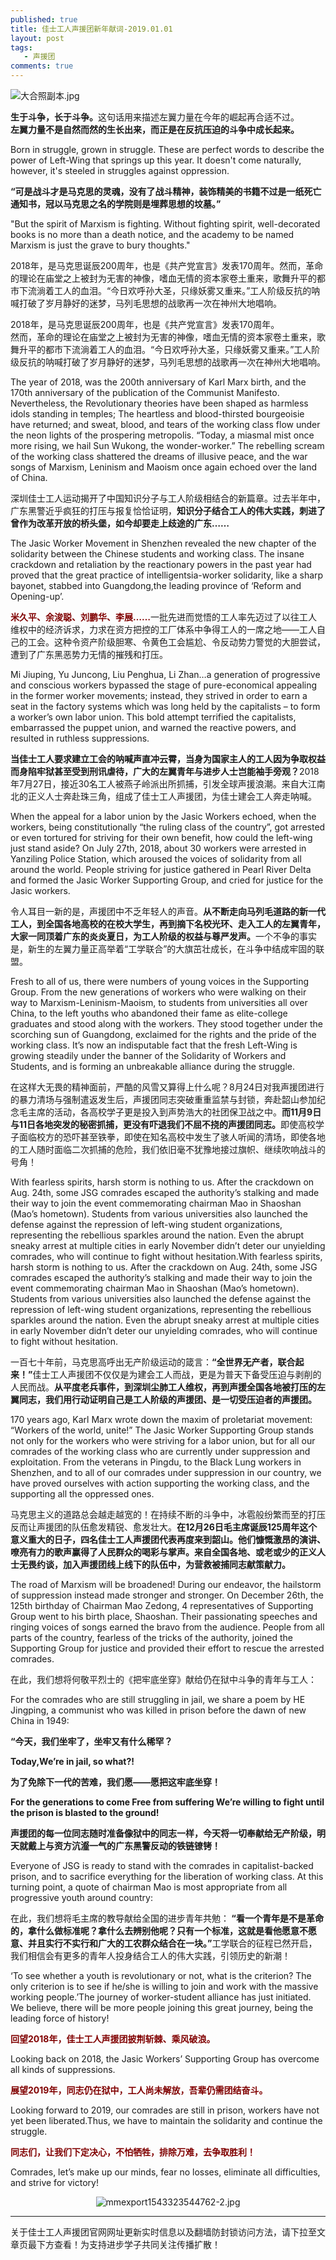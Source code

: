 ```yaml
---
published: true
title: 佳士工人声援团新年献词-2019.01.01
layout: post
tags:
   - 声援团
comments: true
---
```


<img src="https://i.loli.net/2019/01/01/5c2b51b16db53.jpg" alt="大合照副本.jpg" title="大合照副本.jpg" />

<p><strong>生于斗争，长于斗争。</strong>这句话用来描述左翼力量在今年的崛起再合适不过。<br />
<strong>左翼力量不是自然而然的生长出来，而正是在反抗压迫的斗争中成长起来。</strong></p>Born in struggle, grown in struggle. These are perfect words to describe the power of Left-Wing that springs up this year. It doesn't come naturally, however, it's steeled in struggles against oppression.


<p><strong>“可是战斗才是马克思的灵魂，没有了战斗精神，装饰精美的书籍不过是一纸死亡通知书，冠以马克思之名的学院则是埋葬思想的坟墓。”</strong></p>
"But the spirit of Marxism is fighting. Without fighting spirit, well-decorated books is no more than a death notice, and the academy to be named Marxism is just the grave to bury thoughts."


<p>2018年，是马克思诞辰200周年，也是《共产党宣言》发表170周年。然而，革命的理论在庙堂之上被封为无害的神像，嗜血无情的资本家卷土重来，歌舞升平的都市下流淌着工人的血泪。“今日欢呼孙大圣，只缘妖雾又重来。”工人阶级反抗的呐喊打破了岁月静好的迷梦，马列毛思想的战歌再一次在神州大地唱响。

<p>2018年，是马克思诞辰200周年，也是《共产党宣言》发表170周年。<br />然而，革命的理论在庙堂之上被封为无害的神像，嗜血无情的资本家卷土重来，歌舞升平的都市下流淌着工人的血泪。“今日欢呼孙大圣，只缘妖雾又重来。”工人阶级反抗的呐喊打破了岁月静好的迷梦，马列毛思想的战歌再一次在神州大地唱响。</p>

The year of 2018, was the 200th anniversary of Karl Marx birth, and the 170th anniversary of the publication of the Communist Manifesto. Nevertheless, the Revolutionary theories have been shaped as harmless idols standing in temples; The heartless and blood-thirsted bourgeoisie have returned; and sweat, blood, and tears of the working class flow under the neon lights of the prospering metropolis. “Today, a miasmal mist once more rising, we hail Sun Wukong, the wonder-worker.” The rebelling scream of the working class shattered the dreams of illusive peace, and the war songs of Marxism, Leninism and Maoism once again echoed over the land of China.


<p>深圳佳士工人运动揭开了中国知识分子与工人阶级相结合的新篇章。过去半年中，广东黑警近乎疯狂的打压与报复恰恰证明，<strong>知识分子结合工人的伟大实践，刺进了曾作为改革开放的桥头堡，如今却要走上歧途的广东……</strong></p>

   
The Jasic Worker Movement in Shenzhen revealed the new chapter of the solidarity between the Chinese students and working class. The insane crackdown and retaliation by the reactionary powers in the past year had proved that the great practice of intelligentsia-worker solidarity, like a sharp bayonet, stabbed into Guangdong,the leading province of ‘Reform and Opening-up’.

<p><span style="color:#800000;"><strong>米久平、余浚聪、刘鹏华、李展……</strong></span>一批先进而觉悟的工人率先迈过了以往工人维权中的经济诉求，力求在资方把控的工厂体系中争得工人的一席之地——工人自己的工会。这种令资产阶级胆寒、令黄色工会尴尬、令反动势力警觉的大胆尝试，遭到了广东黑恶势力无情的摧残和打压。<br />

Mi Jiuping, Yu Juncong, Liu Penghua, Li Zhan…a generation of progressive and conscious workers bypassed the stage of pure-economical appealing in the former worker movements; instead, they strived in order to earn a seat in the factory systems which was long held by the capitalists – to form a worker’s own labor union. This bold attempt terrified the capitalists, embarrassed the puppet union, and warned the reactive powers, and resulted in ruthless suppressions.

<strong>当佳士工人要求建立工会的呐喊声直冲云霄，当身为国家主人的工人因为争取权益而身陷牢狱甚至受到刑讯虐待，广大的左翼青年与进步人士岂能袖手旁观？</strong>2018年7月27日，接近30名工人被燕子岭派出所抓捕，引发全球声援浪潮。来自大江南北的正义人士奔赴珠三角，组成了佳士工人声援团，为佳士建会工人奔走呐喊。</p>

When the appeal for a labor union by the Jasic Workers echoed, when the workers, being constitutionally “the ruling class of the country”, got arrested or even tortured for striving for their own benefit, how could the left-wing just stand aside? On July 27th, 2018, about 30 workers were arrested in Yanziling Police Station, which aroused the voices of solidarity from all around the world. People striving for justice gathered in Pearl River Delta and formed the Jasic Worker Supporting Group, and cried for justice for the Jasic workers.

<p>令人耳目一新的是，声援团中不乏年轻人的声音。<strong>从不断走向马列毛道路的新一代工人，到全国各地高校的在校大学生，再到摘下名校光环、走入工人的左翼青年，大家一同顶着广东的炎炎夏日，为工人阶级的权益与尊严发声。</strong>一个不争的事实是，新生的左翼力量正高举着“工学联合”的大旗茁壮成长，在斗争中结成牢固的联盟。</p>

Fresh to all of us, there were numbers of young voices in the Supporting Group. From the new generations of workers who were walking on their way to Marxism-Leninism-Maoism, to students from universities all over China, to the left youths who abandoned their fame as elite-college graduates and stood along with the workers. They stood together under the scorching sun of Guangdong, exclaimed for the rights and the pride of the working class. It’s now an indisputable fact that the fresh Left-Wing is growing steadily under the banner of the Solidarity of Workers and Students, and is forming an unbreakable alliance during the struggle.

<p>在这样大无畏的精神面前，严酷的风雪又算得上什么呢？8月24日对我声援团进行的暴力清场与强制遣返发生后，声援团同志突破重重监禁与封锁，奔赴韶山参加纪念毛主席的活动，各高校学子更是投入到声势浩大的社团保卫战之中。<strong>而11月9日与11日各地突发的秘密抓捕，更没有吓退我们不屈不挠的声援团同志。</strong>即使高校学子面临校方的恐吓甚至铁拳，即使在知名高校中发生了骇人听闻的清场，即使各地的工人随时面临二次抓捕的危险，我们依旧毫不犹豫地接过旗帜、继续吹响战斗的号角！</p>

With fearless spirits, harsh storm is nothing to us. After the crackdown on Aug. 24th, some JSG comrades escaped the authority’s stalking and made their way to join the event commemorating chairman Mao in Shaoshan (Mao’s hometown). Students from various universities also launched the defense against the repression of left-wing student organizations, representing the rebellious sparkles around the nation. Even the abrupt sneaky arrest at multiple cities in early November didn’t deter our unyielding comrades, who will continue to fight without hesitation.With fearless spirits, harsh storm is nothing to us. After the crackdown on Aug. 24th, some JSG comrades escaped the authority’s stalking and made their way to join the event commemorating chairman Mao in Shaoshan (Mao’s hometown). Students from various universities also launched the defense against the repression of left-wing student organizations, representing the rebellious sparkles around the nation. Even the abrupt sneaky arrest at multiple cities in early November didn’t deter our unyielding comrades, who will continue to fight without hesitation.

<p>一百七十年前，马克思高呼出无产阶级运动的箴言：<strong>“全世界无产者，联合起来！”</strong>佳士工人声援团不仅仅是为建会工人而战，更是为普天下备受压迫与剥削的人民而战。<strong>从平度老兵事件，到深圳尘肺工人维权，再到声援全国各地被打压的左翼同志，我们用行动证明自己是工人阶级的声援团、是一切受压迫者的声援团。</strong></p>

170 years ago, Karl Marx wrote down the maxim of proletariat movement: “Workers of the world, unite!” The Jasic Worker Supporting Group stands not only for the workers who were striving for a labor union, but for all our comrades of the working class who are currently under suppression and exploitation. From the veterans in Pingdu, to the Black Lung workers in Shenzhen, and to all of our comrades under suppression in our country, we have proved ourselves with action supporting the working class, and the supporting all the oppressed ones.

<p>马克思主义的道路总会越走越宽的！在持续不断的斗争中，冰雹般纷繁而至的打压反而让声援团的队伍愈发精锐、愈发壮大。<strong>在12月26日毛主席诞辰125周年这个意义重大的日子，四名佳士工人声援团代表再度来到韶山。他们慷慨激昂的演讲、嘹亮有力的歌声赢得了人民群众的喝彩与掌声。来自全国各地、或老或少的正义人士无畏约谈，加入声援团线上线下的队伍中，为营救被捕同志献策献力。</strong></p>

The road of Marxism will be broadened! During our endeavor, the hailstorm of suppression instead made stronger and stronger. On December 26th, the 125th birthday of Chairman Mao Zedong, 4 representatives of Supporting Group went to his birth place, Shaoshan. Their passionating speeches and ringing voices of songs earned the bravo from the audience. People from all parts of the country, fearless of the tricks of the authority, joined the Supporting Group for justice and provided their effort to rescue the arrested comrades.


<p>在此，我们想将何敬平烈士的《把牢底坐穿》献给仍在狱中斗争的青年与工人：</p>

For the comrades who are still struggling in jail, we share a poem by HE Jingping, a communist who was killed in prison before the dawn of new China in 1949:


**“今天，我们坐牢了，坐牢又有什么稀罕？**

**Today,We’re in jail, so what?!**

**为了免除下一代的苦难，我们愿——愿把这牢底坐穿！**

**For the generations to come Free from suffering We’re willing to fight until the prison is blasted to the ground!**

<strong>声援团的每一位同志随时准备像狱中的同志一样，今天将一切奉献给无产阶级，明天就戴上与资方沆瀣一气的广东黑警反动的铁链镣铐！</strong>

Everyone of JSG is ready to stand with the comrades in capitalist-backed prison, and to sacrifice everything for the liberation of working class. At this turning point, a quote of chairman Mao is most appropriate from all progressive youth around country:

在此，我们想将毛主席的教导献给全国的进步青年共勉：<strong> “看一个青年是不是革命的，拿什么做标准呢？拿什么去辨别他呢？只有一个标准，这就是看他愿意不愿意、并且实行不实行和广大的工农群众结合在一块。”</strong>工学联合的征程已然开启，我们相信会有更多的青年人投身结合工人的伟大实践，引领历史的新潮！

‘To see whether a youth is revolutionary or not, what is the criterion? The only criterion is to see if he/she is willing to join and work with the massive working people.’The journey of worker-student alliance has just initiated. We believe, there will be more people joining this great journey, being the leading force of history!

<strong><span style="color:#800000;">回望2018年，佳士工人声援团披荆斩棘、乘风破浪。</span></strong><br />

Looking back on 2018, the Jasic Workers’ Supporting Group has overcome all kinds of suppressions.

<strong><span style="color:#800000;">展望2019年，同志仍在狱中，工人尚未解放，吾辈仍需团结奋斗。</span></strong><br />

Looking forward to 2019, our comrades are still in prison, workers have not yet been liberated.Thus, we have to maintain the solidarity and continue the struggle.

<strong><span style="color:#800000;">同志们，让我们下定决心，不怕牺牲，排除万难，去争取胜利！</span></strong>

Comrades, let’s make up our minds, fear no losses, eliminate all difficulties, and strive for victory!

<p align="center"><img src="https://i.loli.net/2019/01/01/5c2b51b10fa49.jpg" alt="mmexport1543323544762-2.jpg" title="mmexport1543323544762-2.jpg" /></p>



---
关于佳士工人声援团官网网址更新实时信息以及翻墙防封锁访问方法，请下拉至文章页最下方查看！为支持进步学子共同关注传播扩散！
